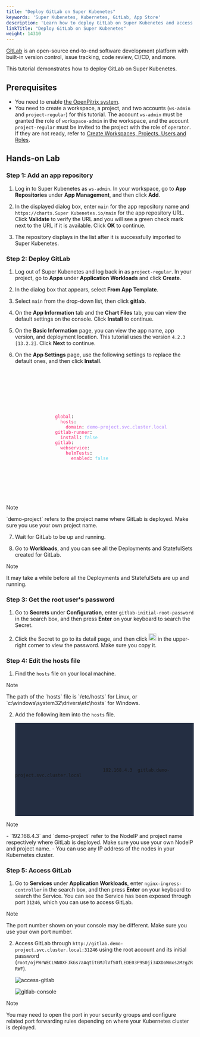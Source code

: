 ```yaml
---
title: "Deploy GitLab on Super Kubenetes"
keywords: 'Super Kubenetes, Kubernetes, GitLab, App Store'
description: 'Learn how to deploy GitLab on Super Kubenetes and access its service.'
linkTitle: "Deploy GitLab on Super Kubenetes"
weight: 14310
---
```


[GitLab](https://about.gitlab.com/) is an open-source end-to-end software development platform with built-in version control, issue tracking, code review, CI/CD, and more.

This tutorial demonstrates how to deploy GitLab on Super Kubenetes.

## Prerequisites

- You need to enable [the OpenPitrix system](../../../pluggable-components/app-store/).
- You need to create a workspace, a project, and two accounts (`ws-admin` and `project-regular`) for this tutorial. The account `ws-admin` must be granted the role of `workspace-admin` in the workspace, and the account `project-regular` must be invited to the project with the role of `operator`. If they are not ready, refer to [Create Workspaces, Projects, Users and Roles](../../../quick-start/create-workspace-and-project/).

## Hands-on Lab

### Step 1: Add an app repository

1. Log in to Super Kubenetes as `ws-admin`. In your workspace, go to **App Repositories** under **App Management**, and then click **Add**.

2. In the displayed dialog box, enter `main` for the app repository name and `https://charts.Super Kubenetes.io/main` for the app repository URL. Click **Validate** to verify the URL and you will see a green check mark next to the URL if it is available. Click **OK** to continue.

3. The repository displays in the list after it is successfully imported to Super Kubenetes.

### Step 2: Deploy GitLab

1. Log out of Super Kubenetes and log back in as `project-regular`. In your project, go to **Apps** under **Application Workloads** and click **Create**.

2. In the dialog box that appears, select **From App Template**.

3. Select `main` from the drop-down list, then click **gitlab**.

4. On the **App Information** tab and the **Chart Files** tab, you can view the default settings on the console. Click **Install** to continue.

5. On the **Basic Information** page, you can view the app name, app version, and deployment location. This tutorial uses the version `4.2.3 [13.2.2]`. Click **Next** to continue.

6. On the **App Settings** page, use the following settings to replace the default ones, and then click **Install**.

    <article className="highlight">
      <pre>
          <div className="copy-code-button" title="Copy Code"></div>
          <div className="code-over-div">
            <code>
                <p>
                  <span style="color:#f92672">global</span>: 
                  <span style="color:#f92672">&nbsp;&nbsp;hosts</span>: 
                  <span style="color:#f92672">&nbsp;&nbsp;&nbsp;&nbsp;domain</span>: <span style="color:#ae81ff">demo-project.svc.cluster.local</span> 
                  <span style="color:#f92672">gitlab-runner</span>: 
                  <span style="color:#f92672">&nbsp;&nbsp;install</span>: <span style="color:#66d9ef">false</span> 
                  <span style="color:#f92672">gitlab</span>: 
                  <span style="color:#f92672">&nbsp;&nbsp;webservice</span>: 
                  <span style="color:#f92672">&nbsp;&nbsp;&nbsp;&nbsp;helmTests</span>: 
                  <span style="color:#f92672">&nbsp;&nbsp;&nbsp;&nbsp;&nbsp;&nbsp;enabled</span>: <span style="color:#66d9ef">false</span>
                </p>
            </code>
          </div>
      </pre>
    </article>

  <div className="notices note">
    <p>Note</p>
    <div>
      `demo-project` refers to the project name where GitLab is deployed. Make sure you use your own project name.
    </div>
  </div>

7. Wait for GitLab to be up and running.

8. Go to **Workloads**, and you can see all the Deployments and StatefulSets created for GitLab.

  <div className="notices note">
    <p>Note</p>
    <div>
      It may take a while before all the Deployments and StatefulSets are up and running.
    </div>
  </div>

### Step 3: Get the root user's password

1. Go to **Secrets** under **Configuration**, enter `gitlab-initial-root-password` in the search box, and then press **Enter** on your keyboard to search the Secret.

2. Click the Secret to go to its detail page, and then click <img src="/dist/assets/docs/v3.3/appstore/external-apps/deploy-gitlab/eye-icon.png" width="20px" alt="icon" /> in the upper-right corner to view the password. Make sure you copy it.

### Step 4: Edit the hosts file

1. Find the `hosts` file on your local machine.

  <div className="notices note">
    <p>Note</p>
    <div>
      The path of the `hosts` file is `/etc/hosts` for Linux, or `c:\windows\system32\drivers\etc\hosts` for Windows.
    </div>
  </div>


2. Add the following item into the `hosts` file.

   <article className="highlight">
      <pre style="background: rgb(36, 46, 66);">
         <div className="copy-code-button" title="Copy Code"></div>
         <div className="code-over-div">
            <code>
               <p>
									192.168.4.3  gitlab.demo-project.svc.cluster.local
               </p>
            </code>
         </div>
      </pre>
   </article>

  <div className="notices note">
    <p>Note</p>
    <div>
      - `192.168.4.3` and `demo-project` refer to the NodeIP and project name respectively where GitLab is deployed. Make sure you use your own NodeIP and project name.
      - You can use any IP address of the nodes in your Kubernetes cluster.
    </div>
  </div>

### Step 5: Access GitLab

1. Go to **Services** under **Application Workloads**, enter `nginx-ingress-controller` in the search box, and then press **Enter** on your keyboard to search the Service. You can see the Service has been exposed through port `31246`, which you can use to access GitLab.

  <div className="notices note">
    <p>Note</p>
    <div>
      The port number shown on your console may be different. Make sure you use your own port number.
    </div>
  </div>


2. Access GitLab through `http://gitlab.demo-project.svc.cluster.local:31246` using the root account and its initial password (`root/ojPWrWECLWN0XFJkGs7aAqtitGMJlVfS0fLEDE03P9S0ji34XDoWmxs2MzgZRRWF`).

   ![access-gitlab](/dist/assets/docs/v3.3/appstore/external-apps/deploy-gitlab/access_gitlab.png)

   ![gitlab-console](/dist/assets/docs/v3.3/appstore/external-apps/deploy-gitlab/gitlab_console.png)

  <div className="notices note">
    <p>Note</p>
    <div>
      You may need to open the port in your security groups and configure related port forwarding rules depending on where your Kubernetes cluster is deployed.
    </div>
  </div>

